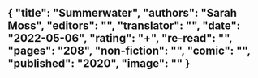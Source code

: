 {
 "title": "Summerwater",
 "authors": "Sarah Moss",
 "editors": "",
 "translator": "",
 "date": "2022-05-06",
 "rating": "+",
 "re-read": "",
 "pages": "208",
 "non-fiction": "",
 "comic": "",
 "published": "2020",
 "image": ""
}
---

